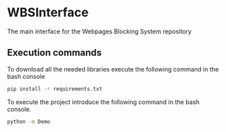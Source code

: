 # WBSInterface

The main interface for the Webpages Blocking System repository

## Execution commands 

To download all the needed libraries execute the following command in the bash console

```bash
pip install -r requirements.txt
```

To execute the project introduce the following command in the bash console.

```bash
python -m Demo
```
